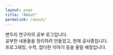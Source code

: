 ```yaml
---
layout: page
title: "About"
permalink: /about/
---
```


변두리 연구자의 공부 로그입니다. <br>
공부한 내용들을 정리하려 만들었고, 현재 공사중입니다. <br>
프로그래밍, 수학, 잡다한 이야기 등을 올릴 예정입니다. <br>
